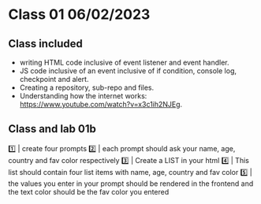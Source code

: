 # Class 01 06/02/2023 

## Class included 
- writing HTML code inclusive of event listener and event handler.
- JS code inclusive of an event inclusive of if condition, console log, checkpoint and alert. 
- Creating a repository, sub-repo and files. 
- Understanding how the internet works: https://www.youtube.com/watch?v=x3c1ih2NJEg. 

## Class and lab 01b

1️⃣  | create four prompts
2️⃣  | each prompt should ask your name, age, country and fav color respectively
3️⃣  | Create a LIST in your html
4️⃣  | This list should contain four list items with name, age, country and fav color
5️⃣  | the values you enter in your prompt should be rendered in the frontend and the text color should be the fav color you entered
